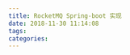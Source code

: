 ```yaml
---
title: RocketMQ Spring-boot 实现
date: 2018-11-30 11:14:08
tags:
categories:
---
```
























<!-- more -->
